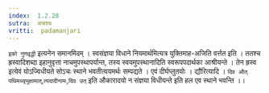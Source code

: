 ```yaml
---
index:  1.2.28
sutra:  अचश्च
vritti:  padamanjari
---
```


`इको गुणवृद्धी` इत्यनेन समानमिदम् । स्वसंज्ञया विधाने नियमार्थमित्यत्र युक्तिमाह-अजिति वर्त्तत इति । ततश्च ह्रस्वादिशब्दा इहानुवृत्ता नाचमुपस्थापर्यान्त, तस्य स्वयमुपस्थानादिति स्वरूपपदार्थका आश्रीयन्ते । तेन ह्रस्व इत्येवं योऽज्विधीयते सोऽचः स्थाने भवतीत्ययमर्थः सम्पद्यते । एवं दीर्घप्लुतयोः ।
द्यौरित्यादि । `दिव औत्` `पथिमथ्यृभुक्षामात्`,`त्यदादीनामः`,`दिव उत्` इति औकारादयो न संज्ञया विधीयन्ते इति हल एव स्थाने भवन्ति ।।
